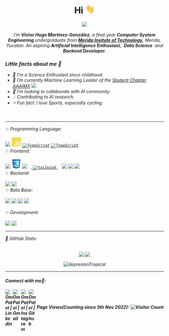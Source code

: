 <h1 align="center">Hi <img src="https://raw.githubusercontent.com/ABSphreak/ABSphreak/master/gifs/Hi.gif" width="30px"></h1>
<p align="center">
  <a href="https://github.com/Ratheshan03/readme-typing-svg"><img src="https://readme-typing-svg.herokuapp.com?lines=Computer+Science+Undergraduate;UI+/+UX+Designer;Full+Stack+Web+Developer;Aspiring+Learner&center=true&width=500&height=50"></a>
</p>

<p align="center">
  <em>
    I'm <b>Victor Hugo Martínez-González</b>, a final year <b>Computer System Engineering </b> undergraduate from <a href="https://www.merida.tecnm.mx"><b>Merida Insitute of Technology</b></a>, Merida, Yucatan.
    An aspiring <b>Artificial Intelligence Enthusiast,</b>&nbsp; <b>Data Science</b>&nbsp; and <b>Backend Developer.</b>
</p>

<h3>Little facts about me 🧑</h3>

- 🧞 I'm a Science Enthusiast since childhood.
- 🔭 I’m currently Machine Learning Leader of the [Student Chapter AAAIMX](https://www.aaaimx.org/) <img src="https://www.aaaimx.org/img/sprites/aaaimx-transparent.png" width="30">
- 👯 I’m looking to collaborate with AI community.
- 💡 Contributing to AI reaserch.
- ⚡ Fun fact: I love Sports, especially cycling.
<br>

---


<summary>
  ✨ Programming Language:
</summary>
   <br>
<code><a href="https://www.oracle.com/java/" target="_blank"><img height="30" src="https://www.vectorlogo.zone/logos/java/java-icon.svg"></a></code>
<code><a href="https://www.javascript.com/" target="_blank"><img height="30" src="https://raw.githubusercontent.com/devicons/devicon/master/icons/javascript/javascript-plain.svg"></a></code>
<code><a href="https://www.typescriptlang.org/" target="_blank"><img height="30" src="https://www.vectorlogo.zone/logos/typescriptlang/typescriptlang-icon.svg" alt="TypeScript"></a></code>
<code><a href="https://www.python.org" target="_blank"><img height="30" src="https://www.vectorlogo.zone/logos/python/python-icon.svg" alt="TypeScript"></a></code>

<br>
<summary>
  ✨ Frontend:
</summary>
<br>
<code><a href="https://www.w3schools.com/html/" target="_blank"><img height="30" src="https://www.vectorlogo.zone/logos/w3_html5/w3_html5-icon.svg"></a></code>
<code><a href="https://www.w3schools.com/css/" target="_blank"><img height="30" src="https://raw.githubusercontent.com/devicons/devicon/master/icons/css3/css3-original.svg"></a></code>
<code><a href="https://getbootstrap.com/" target="_blank"><img height="30" src="https://upload.wikimedia.org/wikipedia/commons/thumb/b/b2/Bootstrap_logo.svg/512px-Bootstrap_logo.svg.png?20210507000024"></a></code>
 <code> <a href="https://tailwindcss.com/" target="_blank"> <img src="https://www.vectorlogo.zone/logos/tailwindcss/tailwindcss-icon.svg" alt="tailwind" height="30"/> </a> </code>
<code><a href="https://nodejs.org/en/" target="_blank"><img height="30" src="https://www.vectorlogo.zone/logos/nodejs/nodejs-icon.svg"></a></code>
<code><a href="https://nuxt.com" target="_blank"><img height="30" src="https://www.vectorlogo.zone/logos/nuxtjs/nuxtjs-icon.svg"></a></code>
<code><a href="https://vuejs.org" target="_blank"><img height="30" src="https://www.vectorlogo.zone/logos/vuejs/vuejs-icon.svg"></a></code>

<br>
<summary>
  ✨ Backend:
</summary>
<br>
<code><a href="https://www.djangoproject.com" target="_blank"><img height="30" src="https://static.djangoproject.com/img/logos/django-logo-negative.svg"></a></code>
<code><a href="https://fastapi.tiangolo.com" target="_blank"><img height="30" src="https://fastapi.tiangolo.com/img/logo-margin/logo-teal.png"></a></code>

<br>
<summary>
  ✨ Bata Base:
</summary>
<br>
<code><a href="https://www.mongodb.com/es" target="_blank"><img height="30" src="https://www.vectorlogo.zone/logos/mongodb/mongodb-icon.svg"></a></code>
<code><a href="https://dbeaver.io" target="_blank"><img height="30" src="https://upload.wikimedia.org/wikipedia/commons/thumb/b/b5/DBeaver_logo.svg/256px-DBeaver_logo.svg.png?20210313151619"></a></code>
<code><a href="https://neo4j.com" target="_blank"><img height="30" src="https://vertigo.com.br/wp-content/uploads/2023/08/neo4j-768x384.png"></a></code>
<code><a href="https://www.mysql.com/products/workbench/" target="_blank"><img height="30" src="https://www.vectorlogo.zone/logos/mysql/mysql-ar21.svg"></a></code>
<br>
<br>
<summary>
  ✨ Development:
</summary>
<br>
<code><a href="https://git-scm.com/" target="_blank"><img height="30" src="https://www.vectorlogo.zone/logos/git-scm/git-scm-icon.svg"></a></code>
<code><a href="https://github.com" target="_blank"><img height="30" src="https://www.vectorlogo.zone/logos/github/github-icon.svg"></a></code>

<br>



---


<summary>
 📔 GitHub Stats:
</summary>
<br>
<p align="center">
  <a href="https://github.com/depresionTropical">
    <img align="center"  height="175px" src="https://github-readme-stats.vercel.app/api?username=depresionTropical&show_icons=true&hide_border=true&title_color=94b4a4&amp&icon_color=FFFFFF&amp&text_color=FFFFFF&amp&bg_color=000000&count_private=true&include_all_commits=true"/>
  </a>
  <a href="https://github.com/depresionTropical">
    <img align="center" height="175px"  src="https://github-readme-stats.vercel.app/api/top-langs/?username=depresionTropical&text_color=FFFFFF&bg_color=000000&title_color=94b4a4&langs_count=15&layout=compact&hide_border=true" />
  </a>
</p>
  <p align="center"><img align="center" src="https://github-readme-streak-stats.herokuapp.com/?user=depresionTropical&text_color=FFFFFF&bg_color=000000&title_color=94b4a4&langs_count=15&layout=compact&hide_border=true" alt="depresionTropical" /></p>


---

<h4> Connect with me🤝: <h4>
  </hr>
  
  <a href="https://www.linkedin.com/in/vic-hugo-mart/">
   <img align="left" alt=" Om Patel | Linkedin" width="24px" src="https://www.vectorlogo.zone/logos/linkedin/linkedin-icon.svg" />
  </a>
  <a href="hugov824@gmail.com">
    <img align="left" alt="Om Patel | Gmail" width="26px" src="https://www.vectorlogo.zone/logos/gmail/gmail-icon.svg" />
  </a>
  <a href="https://www.instagram.com/triste.durazno/">
    <img align="left" alt="Om Patel | Instagram" width="24px" src="https://www.vectorlogo.zone/logos/instagram/instagram-icon.svg" />
  </a>
   <a href="https://github.com/depresionTropical">
    <img align="left" alt="Om Patel | Github" width="26px" src="https://www.vectorlogo.zone/logos/github/github-tile.svg" />
  </a>
  <!-- <a href="https://portfoliobyom.netlify.app/">
    <img align="left" alt="Om Patel | Portfolio" width="26px" src="https://www.svgrepo.com/show/474386/internet.svg" />
  </a> -->
  <br>
  
<br>

**Page Views**(Counting since 5th Nov 2022): ![Visitor Count](https://profile-counter.glitch.me/depresionTropical/count.svg)
